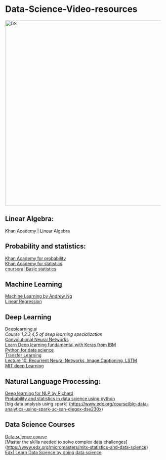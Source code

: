 # Data-Science-Video-resources
<img src="https://github.com/thepradip/Data-Science-Video-resources/blob/master/AI.png" alt="DS" width="600"/>

## Linear Algebra:
[Khan Academy | Linear Algebra](https://www.youtube.com/playlist?list=PLFD0EB975BA0CC1E0) <br>
## Probability and statistics:
[Khan Academy for probability](https://www.youtube.com/playlist?list=PLC58778F28211FA19) <br>
[Khan Academy for statistics](https://www.youtube.com/watch?v=uhxtUt_-GyM&list=PL1328115D3D8A2566)<br>
[coursera| Basic statistics](https://www.coursera.org/learn/basic-statistics)<br>

## Machine Learning <br>
[Machine Learning by Andrew Ng](https://www.youtube.com/playlist?list=PLLssT5z_DsK-h9vYZkQkYNWcItqhlRJLN)<br>
[Linear Regression](https://www.youtube.com/watch?v=zPG4NjIkCjc&list=PLF596A4043DBEAE9C)
## Deep Learning <br>
[Deeplearning.ai](https://www.youtube.com/channel/UCcIXc5mJsHVYTZR1maL5l9w)<br>
<i>Course 1,2,3,4,5 of deep learning specialization</i> <br>
[Convolutional Neural Networks](https://www.youtube.com/watch?v=LxfUGhug-iQ&list=PLkt2uSq6rBVctENoVBg1TpCC7OQi31AlC&index=8&t=0s)<br>
 [Learn Deep learning fundamental with Keras from IBM](https://www.edx.org/course/deep-learning-fundamentals-with-keras)<br>
 [Python for data science](https://www.edx.org/professional-certificate/python-data-science)<br>
 [Transfer Learning](https://www.youtube.com/watch?v=mPFq5KMxKVw&t=1s)<br>
 [Lecture 10: Recurrent Neural Networks, Image Captioning, LSTM](https://www.youtube.com/watch?v=yCC09vCHzF8&list=PLkt2uSq6rBVctENoVBg1TpCC7OQi31AlC&index=11&t=0s)<br>
[MIT deep Learning](https://www.youtube.com/playlist?list=PLrAXtmErZgOeiKm4sgNOknGvNjby9efdf) <br>
## Natural Language Processing:
 [Deep learning for NLP by Richard](https://www.youtube.com/watch?v=oGk1v1jQITw)<br>
 [Probability and statistics in data science using python](https://www.edx.org/course/probability-and-statistics-in-data-science-using-python-2)<br>
[big data analysis using spark] (https://www.edx.org/course/big-data-analytics-using-spark-uc-san-diegox-dse230x)<br>

## Data Science Courses
[Data science course](https://www.edx.org/micromasters/uc-san-diegox-data-science)<br>
[Master the skills needed to solve complex data challenges]
(https://www.edx.org/micromasters/mitx-statistics-and-data-science)<br>
[Edx| Learn Data Science by doing data science](https://www.edx.org/micromasters/uc-san-diegox-data-science)<br>

